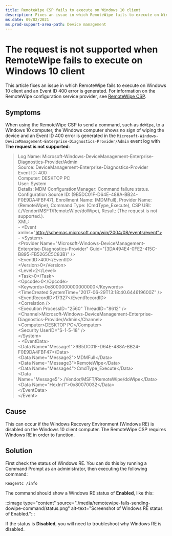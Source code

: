 ```yaml
---
title: RemoteWipe CSP fails to execute on Windows 10 client
description: Fixes an issue in which RemoteWipe fails to execute on Windows 10 client and an Event ID 400 error is generated.
ms.date: 09/02/2021
ms.prod-support-area-path: Device management
---
```

# The request is not supported when RemoteWipe fails to execute on Windows 10 client

This article fixes an issue in which RemoteWipe fails to execute on Windows 10 client and an Event ID 400 error is generated. For information on the RemoteWipe configuration service provider, see [RemoteWipe CSP](/windows/client-management/mdm/remotewipe-csp).

## Symptoms

When using the RemoteWipe CSP to send a command, such as `doWipe`, to a Windows 10 computer, the Windows computer shows no sign of wiping the device and an Event ID 400 error is generated in the `Microsoft-Windows-DeviceManagement-Enterprise-Diagnostics-Provider/Admin` event log with **The request is not supported**:

> Log Name: Microsoft-Windows-DeviceManagement-Enterprise-Diagnostics-Provider/Admin  
> Source: DeviceManagement-Enterprise-Diagnostics-Provider  
> Event ID: 400  
> Computer: DESKTOP PC  
> User: System  
> Details: MDM ConfigurationManager: Command failure status. Configuration Source ID: (9B5DC01F-D64E-488A-BB24-F0E9DA4FBF47), Enrollment Name: (MDMFull), Provider Name: (RemoteWipe), Command Type: (CmdType_Execute), CSP URI: (./Vendor/MSFT/RemoteWipe/doWipe), Result: (The request is not supported.).  
> XML:  
> \- \<Event xmlns="http://schemas.microsoft.com/win/2004/08/events/event">  
> \- \<System>  
> \<Provider Name="Microsoft-Windows-DeviceManagement-Enterprise-Diagnostics-Provider" Guid="{3DA494E4-0FE2-415C-B895-FB5265C5C83B}" />  
> \<EventID>400\</EventID>  
> \<Version>0\</Version>  
> \<Level>2\</Level>  
> \<Task>0\</Task>  
> \<Opcode>0\</Opcode>  
> \<Keywords>0x8000000000000000\</Keywords>  
> \<TimeCreated SystemTime="2017-06-29T13:18:40.644619600Z" />  
> \<EventRecordID>17327\</EventRecordID>  
> \<Correlation />  
> \<Execution ProcessID="2560" ThreadID="8612" />  
> \<Channel>Microsoft-Windows-DeviceManagement-Enterprise-Diagnostics-Provider/Admin\</Channel>  
> \<Computer>DESKTOP PC\</Computer>  
> \<Security UserID="S-1-5-18" />  
> \</System>  
> \- \<EventData>  
> \<Data Name="Message1">9B5DC01F-D64E-488A-BB24-F0E9DA4FBF47\</Data>  
> \<Data Name="Message2">MDMFull\</Data>  
> \<Data Name="Message3">RemoteWipe\</Data>  
> \<Data Name="Message4">CmdType_Execute\</Data>  
> \<Data Name="Message5">./Vendor/MSFT/RemoteWipe/doWipe\</Data>  
> \<Data Name="HexInt1">0x80070032\</Data>  
> \</EventData>  
> \</Event>

## Cause

This can occur if the Windows Recovery Environment (Windows RE) is disabled on the Windows 10 client computer. The RemoteWipe CSP requires Windows RE in order to function.

## Solution

First check the status of Windows RE. You can do this by running a Command Prompt as an administrator, then executing the following command:

```console
Reagentc /info
```

The command should show a Windows RE status of **Enabled**, like this:

:::image type="content" source="./media/remotewipe-fails-sending-dowipe-command/status.png" alt-text="Screenshot of Windows RE status of Enabled.":::

If the status is **Disabled**, you will need to troubleshoot why Windows RE is disabled.
